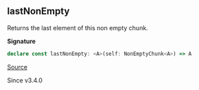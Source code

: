 ## lastNonEmpty

Returns the last element of this non empty chunk.

**Signature**

```ts
declare const lastNonEmpty: <A>(self: NonEmptyChunk<A>) => A
```

[Source](https://github.com/Effect-TS/effect/tree/main/packages/effect/src/Chunk.ts#L877)

Since v3.4.0